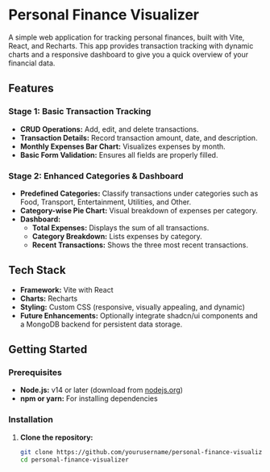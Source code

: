 # Personal Finance Visualizer

A simple web application for tracking personal finances, built with Vite, React, and Recharts. This app provides transaction tracking with dynamic charts and a responsive dashboard to give you a quick overview of your financial data.

## Features

### Stage 1: Basic Transaction Tracking
- **CRUD Operations:** Add, edit, and delete transactions.
- **Transaction Details:** Record transaction amount, date, and description.
- **Monthly Expenses Bar Chart:** Visualizes expenses by month.
- **Basic Form Validation:** Ensures all fields are properly filled.

### Stage 2: Enhanced Categories & Dashboard
- **Predefined Categories:** Classify transactions under categories such as Food, Transport, Entertainment, Utilities, and Other.
- **Category-wise Pie Chart:** Visual breakdown of expenses per category.
- **Dashboard:**
  - **Total Expenses:** Displays the sum of all transactions.
  - **Category Breakdown:** Lists expenses by category.
  - **Recent Transactions:** Shows the three most recent transactions.

## Tech Stack
- **Framework:** Vite with React
- **Charts:** Recharts
- **Styling:** Custom CSS (responsive, visually appealing, and dynamic)
- **Future Enhancements:** Optionally integrate shadcn/ui components and a MongoDB backend for persistent data storage.

## Getting Started

### Prerequisites
- **Node.js:** v14 or later (download from [nodejs.org](https://nodejs.org/))
- **npm or yarn:** For installing dependencies

### Installation
1. **Clone the repository:**
   ```bash
   git clone https://github.com/yourusername/personal-finance-visualizer.git
   cd personal-finance-visualizer
